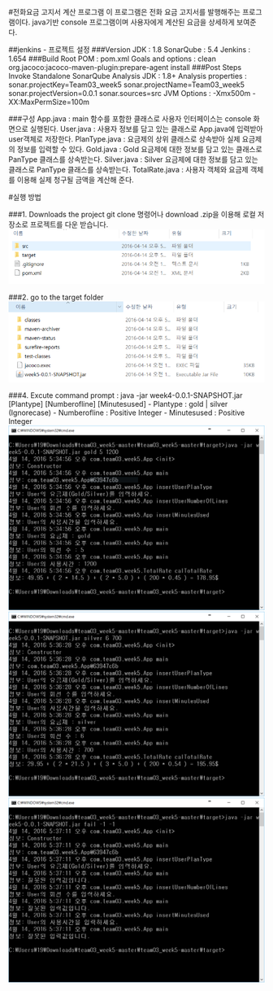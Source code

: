 #전화요금 고지서 계산 프로그램
    이 프로그램은 전화 요금 고지서를 발행해주는 프로그램이다. 
    java기반 console 프로그램이며 사용자에게 계산된 요금을 상세하게 보여준다. 
    
##jenkins - 프로젝트 설정
###Version
  JDK : 1.8
  SonarQube : 5.4
  Jenkins : 1.654
###Build
	Root POM : pom.xml
	Goals and options : clean org.jacoco:jacoco-maven-plugin:prepare-agent install
###Post Steps
	Invoke Standalone SonarQube Analysis
		JDK : 1.8+
		Analysis properties : sonar.projectKey=Team03_week5
			  	                sonar.projectName=Team03_week5
				                  sonar.projectVersion=0.0.1
				                  sonar.sources=src
		JVM Options : -Xmx500m -XX:MaxPermSize=100m

###구성
	App.java : main 함수를 포함한 클래스로 사용자 인터페이스는 console 화면으로 실행된다.
	User.java : 사용자 정보를 담고 있는 클래스로 App.java에 입력받아 user객체로 저장한다.
	PlanType.java : 요금제의 상위 클래스로 상속받아 실제 요금제의 정보를 입력할 수 있다.
	Gold.java : Gold 요금제에 대한 정보를 담고 있는 클래스로 PanType 클래스를 상속받는다.
	Silver.java : Silver 요금제에 대한 정보를 담고 있는 클래스로 PanType 클래스를 상속받는다.
	TotalRate.java : 사용자 객체와 요금제 객체를 이용해 실제 청구될 금액을 계산해 준다.


#실행 방법

###1. Downloads the project
  git clone 명령어나 download .zip을 이용해 로컬 저장소로 프로젝트를 다운 받습니다.
  ![Result0](./img/1.png)
  
###2. go to the target folder
  ![Result1](./img/2.png)

###4. Excute
	command prompt : java -jar week4-0.0.1-SNAPSHOT.jar [Plantype] [Numberofline] [Minutesused]
      - Plantype : gold | silver (Ignorecase)
      - Numberofline : Positive Integer
      - Minutesused : Positive Integer
  ![Result2](./img/gold.png)
  ![Result3](./img/silver.png)
  ![Result4](./img/fail.png)
